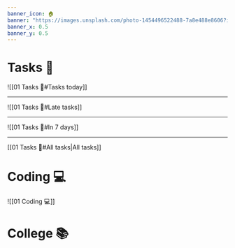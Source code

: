 ```yaml
---
banner_icon: 🏠
banner: "https://images.unsplash.com/photo-1454496522488-7a8e488e8606?ixlib=rb-1.2.1&ixid=MnwxMjA3fDB8MHxwaG90by1wYWdlfHx8fGVufDB8fHx8&auto=format&fit=crop&w=1176&q=100"
banner_x: 0.5
banner_y: 0.5
---
```

# Tasks 📝
![[01 Tasks 📝#Tasks today]]
___
![[01 Tasks 📝#Late tasks]]
___
![[01 Tasks 📝#In 7 days]]
___
[[01 Tasks 📝#All tasks|All tasks]]
# Coding 💻
![[01 Coding 💻]]

# College 📚
